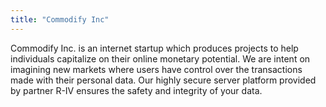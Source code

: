 ```yaml
---
title: "Commodify Inc"
---
```


Commodify Inc. is an internet startup which produces projects to help individuals capitalize on their online monetary potential. We are intent on imagining new markets where users have control over the transactions made with their personal data. Our highly secure server platform provided by partner R-IV ensures the safety and integrity of your data.

